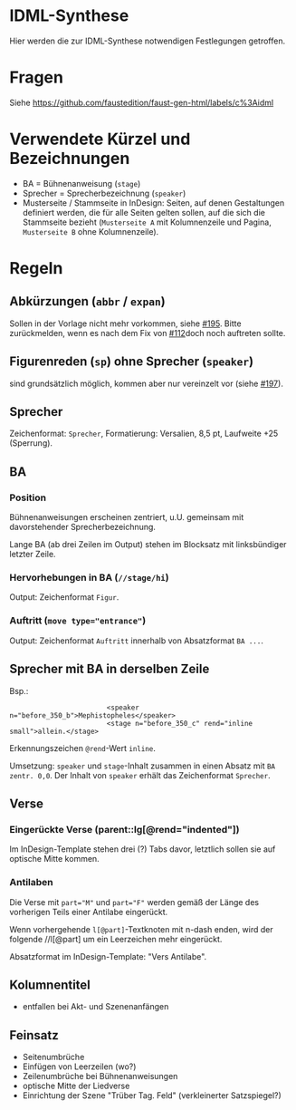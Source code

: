 IDML-Synthese
=============================

Hier werden die zur IDML-Synthese notwendigen Festlegungen getroffen. 

# Fragen
Siehe https://github.com/faustedition/faust-gen-html/labels/c%3Aidml

# Verwendete Kürzel und Bezeichnungen
* BA = Bühnenanweisung (`stage`)
* Sprecher = Sprecherbezeichnung (`speaker`)
* Musterseite / Stammseite in InDesign: Seiten, auf denen Gestaltungen definiert werden, die für alle Seiten gelten sollen, auf die sich die Stammseite bezieht (`Musterseite A` mit Kolumnenzeile und Pagina, `Musterseite B` ohne Kolumnenzeile). 
# Regeln

## Abkürzungen (`abbr` / `expan`)
Sollen in der Vorlage nicht mehr vorkommen, siehe [#195](https://github.com/faustedition/faust-gen-html/issues/195). Bitte zurückmelden, wenn es nach dem Fix von 
[#112](https://github.com/faustedition/faust-gen-html/issues/112)doch noch auftreten sollte.

## Figurenreden (`sp`) ohne Sprecher (`speaker`)
sind grundsätzlich möglich, kommen aber nur vereinzelt vor (siehe 
[#197](https://github.com/faustedition/faust-gen-html/issues/197)).

## Sprecher
Zeichenformat: `Sprecher`, Formatierung: Versalien, 8,5 pt, Laufweite +25 (Sperrung).

## BA
### Position
Bühnenanweisungen erscheinen zentriert, u.U. gemeinsam mit davorstehender Sprecherbezeichnung.

Lange BA (ab drei Zeilen im Output) stehen im Blocksatz mit linksbündiger letzter Zeile.

### Hervorhebungen in BA (`//stage/hi`)
Output: Zeichenformat `Figur`.

### Auftritt (`move type="entrance"`)
Output: Zeichenformat `Auftritt` innerhalb von Absatzformat `BA ...`.

## Sprecher mit BA in derselben Zeile
Bsp.:

                            <speaker n="before_350_b">Mephistopheles</speaker>
                            <stage n="before_350_c" rend="inline small">allein.</stage>

Erkennungszeichen `@rend`-Wert `inline`.

Umsetzung: `speaker` und `stage`-Inhalt zusammen in einen Absatz mit `BA zentr. 0,0`. Der Inhalt von `speaker` erhält das Zeichenformat `Sprecher`. 

## Verse 

### Eingerückte Verse (parent::lg[@rend="indented"])
Im InDesign-Template stehen drei (?) Tabs davor, letztlich sollen sie auf optische Mitte kommen.

### Antilaben
Die Verse mit `part="M"` und `part="F"` werden gemäß der Länge des vorherigen Teils einer Antilabe eingerückt.

Wenn vorhergehende `l[@part]`-Textknoten mit n-dash enden, wird der folgende //l[@part] um ein Leerzeichen mehr eingerückt.

Absatzformat im InDesign-Template: "Vers Antilabe".

## Kolumnentitel
* entfallen bei Akt- und Szenenanfängen

## Feinsatz
* Seitenumbrüche
* Einfügen von Leerzeilen (wo?)
* Zeilenumbrüche bei Bühnenanweisungen
* optische Mitte der Liedverse
* Einrichtung der Szene "Trüber Tag. Feld" (verkleinerter Satzspiegel?)